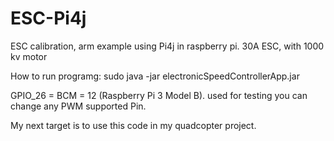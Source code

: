 # ESC-Pi4j
ESC calibration, arm example using Pi4j in raspberry pi. 30A ESC, with 1000 kv motor


How to run programg:
sudo java -jar electronicSpeedControllerApp.jar 

GPIO_26 = BCM = 12 (Raspberry Pi 3 Model B). used for testing you can change any PWM supported Pin.

My next target is to use this code in my quadcopter project.
